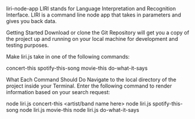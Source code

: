 liri-node-app
LIRI stands for Language Interpretation and Recognition Interface. LIRI is a command line node app that takes in parameters and gives you back data.

Getting Started
Download or clone the Git Repository will get you a copy of the project up and running on your local machine for development and testing purposes.

Make liri.js take in one of the following commands:

concert-this spotify-this-song movie-this do-what-it-says

What Each Command Should Do
Navigate to the local directory of the project inside your Terminal. Enter the following command to render information based on your search request:

node liri.js concert-this <artist/band name here>
node liri.js spotify-this-song <song name here>
  node liri.js movie-this <movie name here>
  node liri.js do-what-it-says
